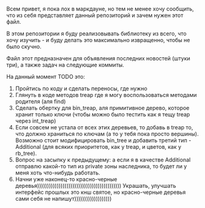 Всем привет, я пока лох в маркдауне, но тем не менее хочу сообщить, что из себя представляет данный репозиторий и зачем 
нужен этот файл.

В этом репозитории я буду реализовывать библиотеку из всего, что хочу изучить - и буду делать это максимально извращенно, 
чтобы не было скучно.

Файл этот предназначен для объявления последних новостей (штуки три), а также задач на следующие коммиты.

На данный момент TODO это:
1. Пройтись по коду и сделать переносы, где нужно
1. Глянуть в коде методов treap где я могу воспользоваться методами родителя (аля find)
1. Сделать обертку для bin_treap, аля примитивное дерево, которое хранит только ключи (чтобы можно было тестить как я тещу treap через int_treap)
1. Если совсем не устала от всех этих деревьев, то добавь в treap то, что должно храниться по ключам (а то у тебя пока просто вершины). 
Возможно стоит модифицировать bin_tree и добавить третий тип - Additional (для всяких приоритетов, как у treap, и цветов, как у rb_tree).
1. Вопрос на засыпку к предыдущему: а если я в качестве Additional отправлю какой-то тип из private зоны
 наследника, то будет ли у меня хоть что-нибудь работать.
1. Начни уже наконец-то красно-черные деревья))))))))))))))))))))))))))))))))))))))))))) Украшать, улучшать интерфейс прошлых это кнш святое, но 
красно-черные деревья сами себя не напишут)))))))))))))))))))